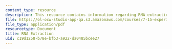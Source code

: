 ```yaml
---
content_type: resource
description: This resource contains information regarding RNA extraction.
file: https://ol-ocw-studio-app-qa.s3.amazonaws.com/courses/7-15-experimental-molecular-genetics-spring-2015/c19d1258b78ebfb3a922da0485bcee27_MIT7_15S15_RNA_extraction.pdf
file_type: application/pdf
resourcetype: Document
title: RNA Extraction
uid: c19d1258-b78e-bfb3-a922-da0485bcee27
---
```


